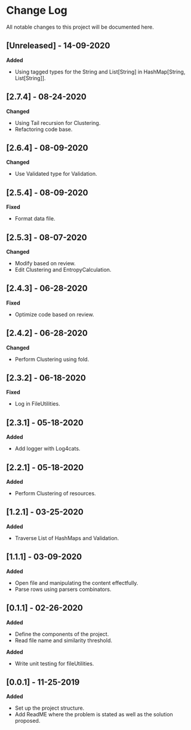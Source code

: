 # Change Log

All notable changes to this project will be documented here.

## [Unreleased] - 14-09-2020

**Added**

* Using tagged types for the String and List[String] in HashMap[String, List[String]].


## [2.7.4] - 08-24-2020

**Changed**
- Using Tail recursion for Clustering.
-  Refactoring code base.

## [2.6.4] - 08-09-2020

**Changed**

- Use Validated type for Validation.


## [2.5.4] - 08-09-2020

**Fixed**
- Format data file.

## [2.5.3] - 08-07-2020

**Changed**
- Modify based on review.
- Edit Clustering and EntropyCalculation.

## [2.4.3] - 06-28-2020

**Fixed**
- Optimize code based on review.

## [2.4.2] - 06-28-2020

**Changed**
- Perform Clustering using fold.

## [2.3.2] - 06-18-2020

**Fixed**
- Log in FileUtilities.

## [2.3.1] - 05-18-2020

**Added**
- Add logger with Log4cats.

## [2.2.1] - 05-18-2020

**Added**

- Perform Clustering of resources.

## [1.2.1] - 03-25-2020

**Added**
- Traverse List of HashMaps and Validation.

## [1.1.1] - 03-09-2020

**Added**

- Open file and manipulating the content effectfully.
- Parse rows using parsers combinators.


## [0.1.1] - 02-26-2020

**Added**

- Define the components of the project.
- Read file name and similarity threshold.

**Added**

- Write unit testing for fileUtilities.

## [0.0.1] - 11-25-2019

**Added**

- Set up the project structure.
- Add ReadME where the problem is stated as well as the solution proposed.
